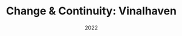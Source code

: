 ---
layout: project
type: project
draft: false
image: img/vinalhaven/vinalhaven.png
title: "Change & Continuity: Vinalhaven"
date: 2022
published: true
labels:
  - Cinematography
  - Directing
  - Storytelling

summary: "Documentary exploring the past, present, and future of a Maine island community whose economy and ecology are under immediate threat."
projecturl: https://www.bowdoin.edu/news/2021/12/ecocinema-class-student-films.html
---